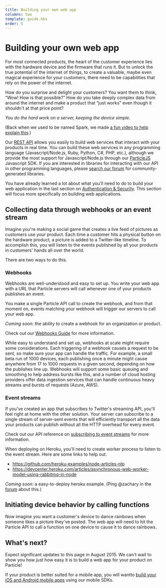 ```yaml
---
title: Building your own web app
columns: two
template: guide.hbs
order: 5
---
```


# Building your own web app

For most connected products, the heart of the customer experience lies with the
hardware device and the firmware that runs it. But to unlock the true potential
of the internet of things, to create a valuable, maybe even magical experience
for your customers, there need to be capabilities that rely on the power of the
internet.

How do you surprise and delight your customers?
You want them to think, “Wow! How is that possible?”
How do you take deeply complex data from around the internet and make a product
that “just works” even though it shouldn't at that price point?

_You do the hard work on a server, keeping the device simple._

(Back when we used to be named Spark, we made
[a fun video to help explain this](https://vimeo.com/100195659).)

Our [REST API](/reference/api/) allows you easily to
build web services that interact with your products in real time. You can
build these web services in any programming language (Javascript/Node.js,
Ruby, Python, C#, PHP, etc.), although we provide the most support for
Javascript/Node.js through our [ParticleJS](/reference/javascript/) Javascript
SDK. If you are interested in libraries for interacting with our API in other
programming languages, please [search our forum](https://community.particle.io)
for community-generated libraries.

You have already learned a lot about what you'll need to do to build your web
application in the last section on [Authentication &
Security](/guide/how-to-build-a-product/authentication/). This section will
focus more specifically on building web applications.

## Collecting data through webhooks or an event stream

Imagine you're making a social game that creates a live feed of pictures as
customers use your product. Each time a customer hits a physical button on the
hardware product, a picture is added to a Twitter-like timeline.
To accomplish this, you will listen to the events published by all your products
in customers' hands all over the world.

There are two ways to do this.

### Webhooks

Webhooks are well-understood and easy to set up. You write your web app with a
URL that Particle servers will call whenever one of your products publishes an
event.

You make a single Particle API call to create the webhook, and from that moment
on, events matching your webhook will trigger our servers to call your web app.

*Coming soon:* the ability to create a webhook for an organization or product.

Check out our [Webhooks Guide](/guide/tools-and-features/webhooks/) for more
information.

While easy to understand and set up, webhooks at scale might require some considerations.
Each triggering of a webhook causes a request to be sent, so make sure your
app can handle the traffic.  For example, a small beta run of 1000 devices,
each publishing once a minute might cause anywhere from 17 to 1000 requests 
in a given second, depending on how the publishes line up.  Webhooks will
support some basic queuing and smoothing to help address bursts like this, and a number
of cloud hosting providers offer data ingestion services that can handle continuous
heavy streams and bursts of requests (Azure, AWS).


### Event streams

If you've created an app that subscribes to Twitter's streaming API, you'll feel
right at home with the other solution. Your server can subscribe to a single
stream of server-sent events that will efficiently transport all the data your
products can publish without all the HTTP overhead for every event.

Check out our API reference on
[subscribing to event streams](/reference/api/#subscribing-to-events)
for more information.

When deploying on Heroku, you'll need to create worker process to listen to the
event stream. Here are some links to help out.

- https://github.com/heroku-examples/node-articles-nlp
- https://devcenter.heroku.com/articles/asynchronous-web-worker-model-using-rabbitmq-in-node

*Coming soon:* a easy-to-deploy heroku example.
(Ping @zachary in the [forum](https://community.particle.io/) about this.)


## Initiating device behavior by calling functions

Now imagine you want a customer's device to dance rainbows when someone likes a
picture they've posted. The web app will need to hit the Particle API to call a
function on one device to cause it to dance rainbows.

## What's next?

Expect significant updates to this page in August 2015. We can't wait to show
you how just how easy it is to build a web app for your product on Particle!

If your product is better suited for a mobile app, you will wantto
[build your iOS and Android mobile apps](/guide/how-to-build-a-product/mobile-app/)
using our mobile SDKs.
